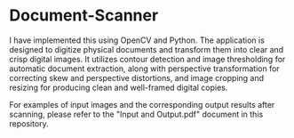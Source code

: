 # Document-Scanner
I have implemented this using OpenCV and Python. The application is designed to digitize physical documents and transform them into clear and crisp digital images.
It utilizes contour detection and image thresholding for automatic document extraction, along with perspective transformation for correcting skew and perspective distortions, 
and image cropping and resizing for producing clean and well-framed digital copies.

For examples of input images and the corresponding output results after scanning, please refer to the "Input and Output.pdf" document in this repository.
